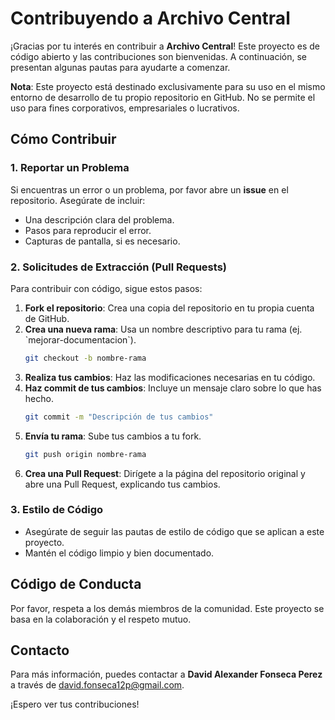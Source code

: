 # Contribuyendo a Archivo Central

¡Gracias por tu interés en contribuir a **Archivo Central**! Este proyecto es de código abierto y las contribuciones son bienvenidas. A continuación, se presentan algunas pautas para ayudarte a comenzar.

**Nota**: Este proyecto está destinado exclusivamente para su uso en el mismo entorno de desarrollo de tu propio repositorio en GitHub. No se permite el uso para fines corporativos, empresariales o lucrativos.

## Cómo Contribuir

### 1. Reportar un Problema
Si encuentras un error o un problema, por favor abre un **issue** en el repositorio. Asegúrate de incluir:
- Una descripción clara del problema.
- Pasos para reproducir el error.
- Capturas de pantalla, si es necesario.

### 2. Solicitudes de Extracción (Pull Requests)
Para contribuir con código, sigue estos pasos:
1. **Fork el repositorio**: Crea una copia del repositorio en tu propia cuenta de GitHub.
2. **Crea una nueva rama**: Usa un nombre descriptivo para tu rama (ej. \`mejorar-documentacion\`).
   ```bash
   git checkout -b nombre-rama
   ```
3. **Realiza tus cambios**: Haz las modificaciones necesarias en tu código.
4. **Haz commit de tus cambios**: Incluye un mensaje claro sobre lo que has hecho.
   ```bash
   git commit -m "Descripción de tus cambios"
   ```
5. **Envía tu rama**: Sube tus cambios a tu fork.
   ```bash
   git push origin nombre-rama
   ```
6. **Crea una Pull Request**: Dirígete a la página del repositorio original y abre una Pull Request, explicando tus cambios.

### 3. Estilo de Código
- Asegúrate de seguir las pautas de estilo de código que se aplican a este proyecto.
- Mantén el código limpio y bien documentado.

## Código de Conducta
Por favor, respeta a los demás miembros de la comunidad. Este proyecto se basa en la colaboración y el respeto mutuo.

## Contacto
Para más información, puedes contactar a **David Alexander Fonseca Perez** a través de [david.fonseca12p@gmail.com](mailto:david.fonseca12p@gmail.com).

¡Espero ver tus contribuciones!
